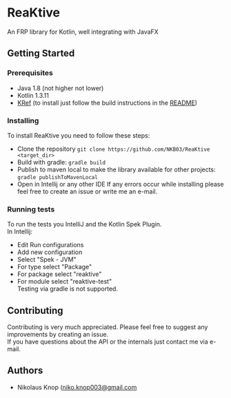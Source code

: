 # ReaKtive
An FRP library for Kotlin, well integrating with JavaFX

## Getting Started

### Prerequisites
- Java 1.8 (not higher not lower)
- Kotlin 1.3.11
- [KRef](https://github.com/NKB03/KRef) (to install just follow the build instructions in the [README](https://github.com/NKb03/KRef/blob/master/README.md))

### Installing
To install ReaKtive you need to follow these steps:
- Clone the repository `git clone https://github.com/NKB03/ReaKtive <target_dir>`
- Build with gradle: `gradle build`
- Publish to maven local to make the library available for other projects: `gradle publishToMavenLocal`
- Open in Intellij or any other IDE
If any errors occur while installing please feel free to create an issue or write me an e-mail.

### Running tests
To run the tests you IntelliJ and the Kotlin Spek Plugin.  
In Intellij:
- Edit Run configurations
- Add new configuration
- Select "Spek - JVM"
- For type select "Package"
- For package select "reaktive"
- For module select "reaktive-test"  
Testing via gradle is not supported.  

## Contributing
Contributing is very much appreciated. Please feel free to suggest any improvements by creating an issue.  
If you have questions about the API or the internals just contact me via e-mail.  

## Authors
- Nikolaus Knop (niko.knop003@gmail.com